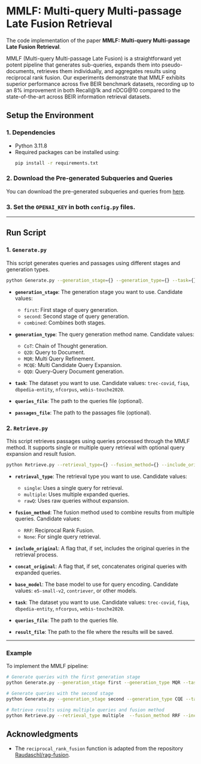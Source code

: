 # MMLF: Multi-query Multi-passage Late Fusion Retrieval

The code implementation of the paper **MMLF: Multi-query Multi-passage Late Fusion Retrieval**.

MMLF (Multi-query Multi-passage Late Fusion) is a straightforward yet potent pipeline that generates sub-queries, expands them into pseudo-documents, retrieves them individually, and aggregates results using reciprocal rank fusion. Our experiments demonstrate that MMLF exhibits superior performance across five BEIR benchmark datasets, recording up to an 8% improvement in both Recall@1k and nDCG@10 compared to the state-of-the-art across BEIR information retrieval datasets.

## Setup the Environment

### 1. Dependencies

- Python 3.11.8
- Required packages can be installed using:
  ```bash
  pip install -r requirements.txt
  ```

### 2. Download the Pre-generated Subqueries and Queries
You can download the pre-generated subqueries and queries from [here](https://github.com/yvonne90190/MMLF/blob/main/Generated_Results.zip).
### 3. Set the `OPENAI_KEY` in both `config.py` files.

---

## Run Script

### 1. `Generate.py`

This script generates queries and passages using different stages and generation types.

```bash
python Generate.py --generation_stage={} --generation_type={} --task={} --queries_file={} --passages_file={}
```

- **`generation_stage`**: The generation stage you want to use. Candidate values:

  - `first`: First stage of query generation.
  - `second`: Second stage of query generation.
  - `combined`: Combines both stages.
- **`generation_type`**: The query generation method name. Candidate values:

  - `CoT`: Chain of Thought generation.
  - `Q2D`: Query to Document.
  - `MQR`: Multi Query Refinement.
  - `MCQE`: Multi Candidate Query Expansion.
  - `QQD`: Query-Query Document generation.
- **`task`**: The dataset you want to use. Candidate values: `trec-covid`, `fiqa`, `dbpedia-entity`, `nfcorpus`, `webis-touche2020`.
- **`queries_file`**: The path to the queries file (optional).
- **`passages_file`**: The path to the passages file (optional).

### 2. `Retrieve.py`

This script retrieves passages using queries processed through the MMLF method. It supports single or multiple query retrieval with optional query expansion and result fusion.

```bash
python Retrieve.py --retrieval_type={} --fusion_method={} --include_original --concat_original --base_model={} --task={} --queries_file={} --result_file={}
```

- **`retrieval_type`**: The retrieval type you want to use. Candidate values:

  - `single`: Uses a single query for retrieval.
  - `multiple`: Uses multiple expanded queries.
  - `rawQ`: Uses raw queries without expansion.
- **`fusion_method`**: The fusion method used to combine results from multiple queries. Candidate values:

  - `RRF`: Reciprocal Rank Fusion.
  - `None`: For single query retrieval.
- **`include_original`**: A flag that, if set, includes the original queries in the retrieval process.
- **`concat_original`**: A flag that, if set, concatenates original queries with expanded queries.
- **`base_model`**: The base model to use for query encoding. Candidate values: `e5-small-v2`, `contriever`, or other models.
- **`task`**: The dataset you want to use. Candidate values: `trec-covid`, `fiqa`, `dbpedia-entity`, `nfcorpus`, `webis-touche2020`.
- **`queries_file`**: The path to the queries file.
- **`result_file`**: The path to the file where the results will be saved.

---

### Example

To implement the MMLF pipeline:

```bash
# Generate queries with the first generation stage
python Generate.py --generation_stage first --generation_type MQR --task "$task_type" --queries_file "your_queries_file"

# Generate queries with the second stage
python Generate.py --generation_stage second --generation_type CQE --task "$task_type" --queries_file "your_queries_file" --passages_file "your_passages_file"

# Retrieve results using multiple queries and fusion method
python Retrieve.py --retrieval_type multiple  --fusion_method RRF --include_original --base_model "$base_model" --task "$task_type" --queries_file "your_passages_file" --result_file "your_result_file"
```

## Acknowledgments

- The `reciprocal_rank_fusion` function is adapted from the repository [Raudaschl/rag-fusion](https://github.com/Raudaschl/rag-fusion).
